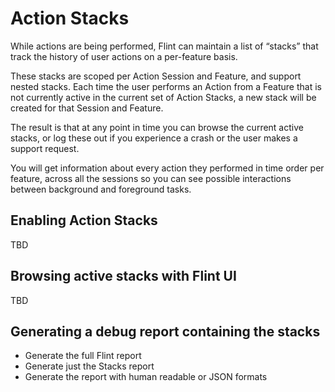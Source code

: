 # Action Stacks

While actions are being performed, Flint can maintain a list of “stacks” that track the history of user actions on a per-feature basis.

These stacks are scoped per Action Session and Feature, and support nested stacks. Each time the user performs an Action from a Feature that is not currently active in the current set of Action Stacks, a new stack will be created for that Session and Feature.

The result is that at any point in time you can browse the current active stacks, or log these out if you experience a crash or the user makes a support request.

You will get information about every action they performed in time order per feature, across all the sessions so you can see possible interactions between background and foreground tasks.

## Enabling Action Stacks

TBD

## Browsing active stacks with Flint UI

TBD

## Generating a debug report containing the stacks

* Generate the full Flint report
* Generate just the Stacks report
* Generate the report with human readable or JSON formats

